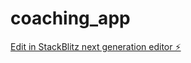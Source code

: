 # coaching_app

[Edit in StackBlitz next generation editor ⚡️](https://stackblitz.com/~/github.com/mohd-sadab-au3/coaching_app)